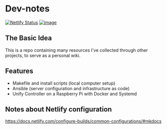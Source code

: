 # Dev-notes

[![Netlify Status](https://api.netlify.com/api/v1/badges/3959a438-645e-4973-949d-555b7c03c066/deploy-status)](https://app.netlify.com/sites/elated-hawking-aa70af/deploys)
[![image](https://img.shields.io/github/contributors/iancleary/wiki.svg)](https://github.com/iancleary/wiki/graphs/contributors)

## The Basic Idea

This is a repo containing many resources I've collected through other projects, to serve as a personal wiki.

## Features

- Makefile and install scripts (local computer setup)
- Ansible (server configuration and infrastructure as code)
- Unify Controller on a Raspberry Pi with Docker and Systemd

## Notes about Netlify configuration

<https://docs.netlify.com/configure-builds/common-configurations/#mkdocs>
